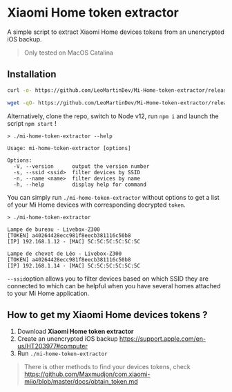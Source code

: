 # Xiaomi Home token extractor

A simple script to extract Xiaomi Home devices tokens from an unencrypted iOS backup.

> Only tested on MacOS Catalina

## Installation

```sh
curl -o- https://github.com/LeoMartinDev/Mi-Home-token-extractor/releases/latest/download/mi-home-token-extractor-linux | bash
```
```sh
wget -qO- https://github.com/LeoMartinDev/Mi-Home-token-extractor/releases/latest/download/mi-home-token-extractor-linux | bash
```

Alternatively, clone the repo, switch to Node v12, run `npm i` and launch the script `npm start` !

```
> ./mi-home-token-extractor --help

Usage: mi-home-token-extractor [options]

Options:
  -V, --version      output the version number
  -s, --ssid <ssid>  filter devices by SSID
  -n, --name <name>  filter devices by name
  -h, --help         display help for command
```

You can simply run `./mi-home-token-extractor` without options to get a list of your Mi Home devices with corresponding decrypted `token`.

```
> ./mi-home-token-extractor 

Lampe de bureau - Livebox-Z300
[TOKEN] a40264428ecc981f8eecb381116c50b8
[IP] 192.168.1.12 - [MAC] 5C:5C:5C:5C:5C:5C

Lampe de chevet de Léo - Livebox-Z300
[TOKEN] a40264428ecc981f8eecb381116c50b8
[IP] 192.168.1.14 - [MAC] 5C:5C:5C:5C:5C:5C
```

`--ssid`option allows you to filter devices based on which SSID they are connected to which can be helpful when you have several homes attached to your Mi Home application.

## How to get my Xiaomi Home devices tokens ?

1. Download __Xiaomi Home token extractor__
2. Create an unencrypted iOS backup https://support.apple.com/en-us/HT203977#computer
3. Run `./mi-home-token-extractor`

> There is other methods to find your devices tokens, check https://github.com/Maxmudjon/com.xiaomi-miio/blob/master/docs/obtain_token.md
